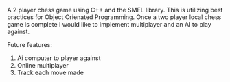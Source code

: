 A 2 player chess game using C++ and the SMFL library. This is utilizing best practices for Object Orienated Programming. Once a two player local chess game is complete I would like to implement multiplayer and an AI to play against. 

Future features:
1. Ai computer to player against
2. Online multiplayer
3. Track each move made

